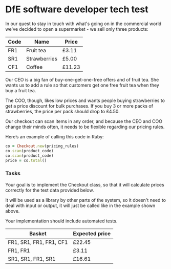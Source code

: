 # DfE software developer tech test

In our quest to stay in touch with what's going on in the commercial world we've decided to open a supermarket - we sell only three products:


| Code | Name         | Price  |
|------|--------------|--------|
| FR1  | Fruit tea    | £3.11  |
| SR1  | Strawberries | £5.00  |
| CF1  | Coffee       | £11.23 |


Our CEO is a big fan of buy-one-get-one-free offers and of fruit tea. She wants us to add a rule so that customers get one free fruit tea when they buy a fruit tea.

The COO, though, likes low prices and wants people buying strawberries to get a price discount for bulk purchases. If you buy 3 or more packs of strawberries, the price per pack should drop to £4.50.

Our checkout can scan items in any order, and because the CEO and COO change their minds often, it needs to be flexible regarding our pricing rules.

Here’s an example of calling this code in Ruby:

```ruby
co = Checkout.new(pricing_rules)
co.scan(product_code)
co.scan(product_code)
price = co.total()
```

### Tasks

Your goal is to implement the Checkout class, so that it will calculate prices correctly for the test data provided below.

It will be used as a library by other parts of the system, so it doesn't need to deal with input or output, it will just be called like in the example shown above.

Your implementation should include automated tests.


| Basket                  | Expected price |
|-------------------------|----------------|
| FR1, SR1, FR1, FR1, CF1 | £22.45         |
| FR1, FR1                | £3.11          |
| SR1, SR1, FR1, SR1      | £16.61         |
